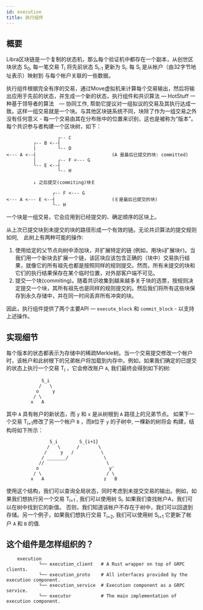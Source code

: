```yaml
---
id: execution
title: 执行组件
---
```


## 概要

Libra区块链是一个复制的状态机，那么每个验证机中都存在一个副本，从创世区块状态 S<sub>0</sub>, 每一笔交易
T<sub>i</sub> 将先前状态 S<sub>i-1</sub> 更新为 S<sub>i</sub>. 每
S<sub>i</sub> 是从帐户（由32字节地址表示）映射到
与每个帐户关联的一些数据。

执行组件根据完全有序的交易，通过Move虚拟机来计算每个交易输出，然后将输出应用于先前的状态，并生成一个新的状态，执行组件和共识算法 &mdash; HotStuff 一种基于领导者的算法　&mdash; 协同工作, 帮助它提议对一组拟议的交易及其执行达成一致。这样一组交易就是一个块。与其他区块链系统不同，块除了作为一组交易之外没有任何意义 - 每一个交易由其在分布账中的位置来识别，这也是被称为“版本”。 每个共识参与者构建一个区块树，如下：

```
                   ┌-- C
          ┌-- B <--┤
          |        └-- D
<--- A <--┤                            (A 是最后已提交的块: committed)
          |        ┌-- F <--- G
          └-- E <--┤
                   └-- H

          ↓ 之后提交(commiting)块Ｅ

                 ┌-- F <--- G
<--- A <--- E <--┤                     (Ｅ是最后已提交的块)
                 └-- H
```

一个块是一组交易，它会应用到已经提交的、确定顺序的区块上。

从上次已提交块到未提交的块的路径形成一个有效的链。无论共识算法的提交规则如何,　此树上有两种可能的操作:

1. 使用给定的父节点向树中添加块，并扩展特定的链 (例如，用块`G`扩展块`F`)。当我们用一个新块去扩展一个链，该区块应该包含正确的（块中）交易执行结果，就像它的所有祖先也都是按照同样的规则提交。然而，所有未提交的块和它们的执行结果保存在某个临时位置，对外部客户端不可见。
2. 提交一个块(commiting)。随着共识收集到越来越多关于块的选票，按规则决定提交一个块，其所有祖先也是同样的规则提交的。然后我们将所有这些块保存到永久存储中，并在同一时间丢弃所有冲突的块。

因此，执行组件提供了两个主要API — `execute_block` 和 `commit_block`  - 以支持上述操作。

## 实现细节

每个版本的状态都表示为存储中的稀疏Merkle树。当一个交易提交修改一个帐户时，该帐户和此树根下的兄弟帐户将加载到内存中。例如，如果我们确定的已提交的状态上执行一个交易 T<sub>i</sub> ，它会修改账户 `A`, 我们最终会得到如下的树:

```
             S_i
            /   \
           o     y
          / \
         x   A
```

其中 `A` 具有帐户的新状态，而 `y` 和 `x` 是从树根到 `A` 路径上的兄弟节点。 如果下一个交易 T<sub>i+1</sub>修改了另一个帐户 `B` ，而`B`位于 `y` 的子树中, 一棵新的树将会
构建，结构将如下所示：

```
                S_i        S_{i+1}
               /   \      /       \
              /     y   /          \
             / _______/             \
            //                       \
           o                          y'
          / \                        / \
         x   A                      z   B
```

使用这个结构，我们可以查询全局状态，同时考虑到未提交交易的输出。例如，如果我们想执行另一个交易 T<sub>i+1</sub><sup>'</sup>, 我们可以使用树
S<sub>i</sub>. 如果我们查找帐户A，我们可以在树中找到它的新值。 
否则，我们知道该帐户不存在于树中，我们可以回退到存储。另一个例子，如果我们想执行交易 T<sub>i+2</sub>, 我们可以使用树 S<sub>i+1</sub> 它更新了帐户 `A` 和 `B` 的值.

## 这个组件是怎样组织的？

```
    execution
            └── execution_client   # A Rust wrapper on top of GRPC clients.
            └── execution_proto    # All interfaces provided by the execution component.
            └── execution_service  # Execution component as a GRPC service.
            └── executor           # The main implementation of execution component.
```